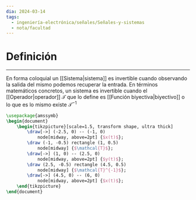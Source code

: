 ```yaml
---
dia: 2024-03-14
tags:
  - ingeniería-electrónica/señales/Señales-y-sistemas
  - nota/facultad
---
```

# Definición
---
En forma coloquial un [[Sistema|sistema]] es invertible cuando observando la salida del mismo podemos recuperar la entrada. En términos matemáticos concretos, un sistema es invertible cuando el [[Operador|operador]] $\mathcal{T}$ que lo define es [[Función biyectiva|biyectivo]] o lo que es lo mismo existe $\mathcal{T}^{-1}$

```tikz
\usepackage{amssymb}
\begin{document} 
	\begin{tikzpicture}[scale=1.5, transform shape, ultra thick]
		\draw[->] (-2.5, 0) -- (-1, 0)
			node[midway, above=2pt] {$x(t)$};
		\draw (-1, -0.5) rectangle (1, 0.5)
			node[midway] {$\mathcal{T}$};
		\draw[->] (1, 0) -- (2.5, 0)
			node[midway, above=2pt] {$y(t)$};
		\draw (2.5, -0.5) rectangle (4.5, 0.5)
			node[midway] {$\mathcal{T}^{-1}$};
		\draw[->] (4.5, 0) -- (6, 0)
			node[midway, above=2pt] {$x(t)$};
	\end{tikzpicture}
\end{document}
```